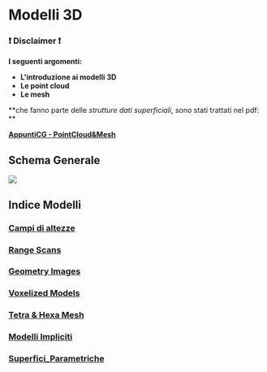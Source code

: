 # Modelli 3D

### :heavy_exclamation_mark:  Disclaimer  :heavy_exclamation_mark:

**I seguenti argomenti:**

* **L'introduzione ai modelli 3D**
* **Le point cloud**
* **Le mesh**

**che fanno parte delle *strutture dati superficiali*, sono stati trattati nel pdf:  **

**[AppuntiCG - PointCloud&Mesh](C:/Uni/CG/Appunti/AppuntiCG_PC&Mesh.pdf)**

## Schema Generale

<img src="C:\Uni\CG\Appunti\Immagini_appunti\schema_generale_modelli3D.png"  />

## Indice Modelli

### [Campi di altezze](Modelli_sup.md) 

### [Range Scans](Modelli_sup.md) 

### [Geometry Images](Modelli_sup.md) 

### [Voxelized Models](Voxelized_models.md)

### [Tetra & Hexa Mesh](Mesh_poliedrali.md) 

### [Modelli Impliciti](Modelli_impliciti.md)

###  [Superfici_Parametriche](Superfici_Parametriche.md) 



